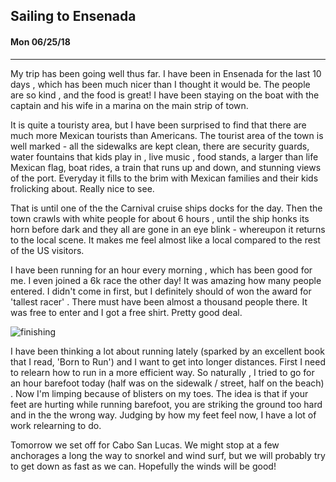 ## Sailing to Ensenada
#### Mon 06/25/18

---

My trip has been going well thus far. I have been in Ensenada for the last 10 days ,
which has been much nicer than I thought it would be. The people are so kind , and the food is great!
I have been staying on the boat with the captain and his wife in a marina on the main strip of town.

It is quite a touristy area, but I have been surprised to find that there are much more
Mexican tourists than Americans. The tourist area of the town is well marked - all the sidewalks are
kept clean, there are security guards, water fountains that kids play in , live music ,
food stands, a larger than life Mexican flag, boat rides, a train that runs up and down, and
stunning views of the port.  Everyday it fills to the brim with Mexican families and their kids
frolicking about. Really nice to see.

That is until one of the the Carnival cruise ships docks for the day.
Then the town crawls with white people for about 6 hours , until the ship honks its horn
before dark and they all are gone in an eye blink - whereupon it returns to the local scene.
It makes me feel almost like a local compared to the rest of the US visitors.

I have been running for an hour every morning , which has been good for me.
I even joined a 6k race the other day! It was amazing how many people entered.
I didn't come in first, but I definitely should of won the award for
'tallest racer' . There must have been almost a thousand people there.
It was free to enter and I got a free shirt. Pretty good deal.

![finishing](images/finishing.jpg)

I have been thinking a lot about running lately (sparked by an excellent book that I read,
'Born to Run') and I want to get into longer distances. First I need to relearn how to run in a
more efficient way. So naturally , I tried to go for an hour barefoot today
(half was on the sidewalk / street, half on the beach) . Now I'm limping because of blisters on
my toes. The idea is that if your feet are hurting while running barefoot, you are striking
the ground too hard and in the the wrong way. Judging by how my feet feel now, I have a lot
of work relearning to do.


Tomorrow we set off for Cabo San Lucas.  We might stop at a few anchorages a long the way to
snorkel and wind surf, but we will probably try to get down as fast as we can.
Hopefully the winds will be good!

